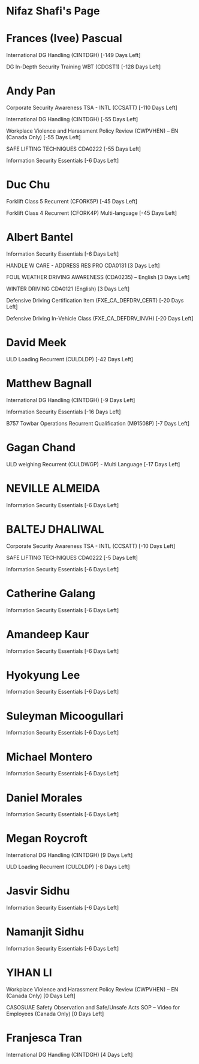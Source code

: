 # Nifaz Shafi's Page




# Frances (Ivee) Pascual


International DG Handling (CINTDGH) [-149 Days Left]

DG In-Depth Security Training WBT (CDGST1) [-128 Days Left]



# Andy Pan


Corporate Security Awareness TSA - INTL (CCSATT) [-110 Days Left]

International DG Handling (CINTDGH) [-55 Days Left]

Workplace Violence and Harassment Policy Review (CWPVHEN) – EN (Canada Only) [-55 Days Left]

SAFE LIFTING TECHNIQUES CDA0222 [-55 Days Left]

Information Security Essentials [-6 Days Left]



# Duc Chu


Forklift Class 5 Recurrent (CFORK5P) [-45 Days Left]

Forklift Class 4 Recurrent (CFORK4P) Multi-language [-45 Days Left]



# Albert Bantel


Information Security Essentials [-6 Days Left]

HANDLE W CARE - ADDRESS RES PRO CDA0131 [3 Days Left]

FOUL WEATHER DRIVING AWARENESS (CDA0235) – English [3 Days Left]

WINTER DRIVING CDA0121 (English) [3 Days Left]

Defensive Driving Certification Item (FXE_CA_DEFDRV_CERT) [-20 Days Left]

Defensive Driving In-Vehicle Class (FXE_CA_DEFDRV_INVH) [-20 Days Left]



# David Meek


ULD Loading Recurrent (CULDLDP) [-42 Days Left]



# Matthew Bagnall


International DG Handling (CINTDGH) [-9 Days Left]

Information Security Essentials [-16 Days Left]

B757 Towbar Operations Recurrent Qualification (M91508P) [-7 Days Left]



# Gagan Chand


ULD weighing Recurrent (CULDWGP) - Multi Language [-17 Days Left]



# NEVILLE ALMEIDA


Information Security Essentials [-6 Days Left]



# BALTEJ DHALIWAL


Corporate Security Awareness TSA - INTL (CCSATT) [-10 Days Left]

SAFE LIFTING TECHNIQUES CDA0222 [-5 Days Left]

Information Security Essentials [-6 Days Left]



# Catherine Galang


Information Security Essentials [-6 Days Left]



# Amandeep Kaur


Information Security Essentials [-6 Days Left]



# Hyokyung Lee


Information Security Essentials [-6 Days Left]



# Suleyman Micoogullari


Information Security Essentials [-6 Days Left]



# Michael Montero


Information Security Essentials [-6 Days Left]



# Daniel Morales


Information Security Essentials [-6 Days Left]



# Megan Roycroft


International DG Handling (CINTDGH) [9 Days Left]

ULD Loading Recurrent (CULDLDP) [-8 Days Left]



# Jasvir Sidhu


Information Security Essentials [-6 Days Left]



# Namanjit Sidhu


Information Security Essentials [-6 Days Left]



# YIHAN LI


Workplace Violence and Harassment Policy Review (CWPVHEN) – EN (Canada Only) [0 Days Left]

CASOSUAE Safety Observation and Safe/Unsafe Acts SOP – Video for Employees (Canada Only) [0 Days Left]



# Franjesca Tran


International DG Handling (CINTDGH) [4 Days Left]




